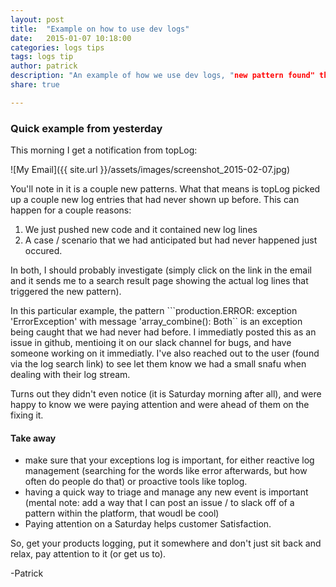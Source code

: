 ```yaml
---
layout: post
title:  "Example on how to use dev logs"
date:   2015-01-07 10:18:00
categories: logs tips
tags: logs tip
author: patrick
description: "An example of how we use dev logs, "new pattern found" through to fixing the issue and talking to a customer on a Saturday morning.
share: true

---
```



### Quick example from yesterday ###

This morning I get a notification from topLog:

![My Email]({{ site.url }}/assets/images/screenshot_2015-02-07.jpg)


You'll note in it is a couple new patterns.  What that means is topLog picked up a couple new log entries that had never shown up before.  This can happen for a couple reasons:

1. We just pushed new code and it contained new log lines
2. A case / scenario that we had anticipated but had never happened just occured.


In both, I should probably investigate (simply click on the link in the email and it sends me to a search result page showing the actual log lines that triggered the new pattern).

In this particular example, the pattern ```production.ERROR: exception 'ErrorException' with message 'array_combine(): Both`` is an exception being caught that we had never had before.  I immediatly posted this as an issue in github, mentioing it on our slack channel for bugs, and have someone working on it immediatly.  I've also reached out to the user (found via the log search link) to see let them know we had a small snafu when dealing with their log stream.  

Turns out they didn't even notice (it is Saturday morning after all), and were happy to know we were paying attention and were ahead of them on the fixing it.

#### Take away ####

- make sure that your exceptions log is important, for either reactive log management (searching for the words like error afterwards, but how often do people do that) or proactive tools like toplog.
- having a quick way to triage and manage any new event is important (mental note: add a way that I can post an issue / to slack off of a pattern within the platform, that woudl be cool)
- Paying attention on a Saturday helps customer Satisfaction.

So, get your products logging, put it somewhere and don't just sit back and relax, pay attention to it (or get us to).

-Patrick

